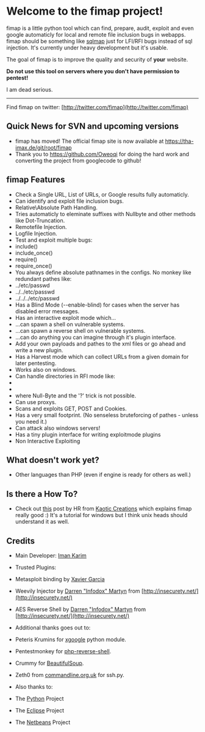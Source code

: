 Welcome to the fimap project!
=============================

fimap is a little python tool which can find, prepare, audit, exploit and even google automaticly for local and remote file inclusion bugs in webapps. fimap should be something like [sqlmap](http://sqlmap.sourceforge.net) just for LFI/RFI bugs instead of sql injection. It's currently under heavy development but it's usable.


The goal of fimap is to improve the quality and security of **your** website.

**Do not use this tool on servers where you don't have permission to pentest!**

I am dead serious.

* * *

Find fimap on twitter: [http://twitter.com/fimap](http://twitter.com/fimap)

## Quick News for SVN and upcoming versions

*   fimap has moved! The official fimap site is now available at https://tha-imax.de/git/root/fimap
*   Thank you to https://github.com/Oweoqi for doing the hard work and converting the project from googlecode to github!

## fimap Features

*   Check a Single URL, List of URLs, or Google results fully automaticly.
*   Can identify and exploit file inclusion bugs.
  *   Relative\Absolute Path Handling.
  *   Tries automaticly to eleminate suffixes with Nullbyte and other methods like Dot-Truncation.
  *   Remotefile Injection.
  *   Logfile Injection.
*   Test and exploit multiple bugs:
  *   include()
  *   include_once()
  *   require()
  *   require_once()
*   You always define absolute pathnames in the configs. No monkey like redundant pathes like:
  *   ../etc/passwd
  *   ../../etc/passwd
  *   ../../../etc/passwd
*   Has a Blind Mode (--enable-blind) for cases when the server has disabled error messages.
*   Has an interactive exploit mode which...
  *   ...can spawn a shell on vulnerable systems.
  *   ...can spawn a reverse shell on vulnerable systems.
  *   ...can do anything you can imagine through it's plugin interface.
*   Add your own payloads and pathes to the xml files or go ahead and write a new plugin.
*   Has a Harvest mode which can collect URLs from a given domain for later pentesting.
*   Works also on windows.
*   Can handle directories in RFI mode like:
  *   <tt><? include ($_GET["inc"] . "/content/index.html"); ?></tt>
  *   <tt><? include ($_GET["inc"] . "_lang/index.html"); ?></tt>
  *   where Null-Byte and the '?' trick is not possible.
*   Can use proxys.
*   Scans and exploits GET, POST and Cookies.
*   Has a very small footprint. (No senseless bruteforcing of pathes - unless you need it.)
*   Can attack also windows servers! 
*   Has a tiny plugin interface for writing exploitmode plugins 
*   Non Interactive Exploiting

## What doesn't work yet?
*   Other languages than PHP (even if engine is ready for others as well.)

## Is there a How To?

*   Check out [this](http://kaoticcreations.blogspot.com/2011/08/automated-lfirfi-scanning-exploiting.html) post by HR from [Kaotic Creations](http://kaoticcreations.blogspot.com) which explains fimap really good :) It's a tutorial for windows but I think unix heads should understand it as well.

## Credits

*   Main Developer: [Iman Karim](mailto:fimap.dev@gmail.com)

*   Trusted Plugins:

*   Metasploit binding by [Xavier Garcia](mailto:xavi.garcia(atom)gmail(dot)com)
*   Weevily Injector by [Darren "Infodox" Martyn](mailto:infodox(atom)insecurety(dot)net) from [http://insecurety.net/](http://insecurety.net/)
*   AES Reverse Shell by [Darren "Infodox" Martyn](mailto:infodox(atom)insecurety(dot)net) from [http://insecurety.net/](http://insecurety.net/)

*   Additional thanks goes out to:

*   Peteris Krumins for [xgoogle](http://www.catonmat.net/blog/python-library-for-google-search/) python module.
*   Pentestmonkey for [php-reverse-shell](http://pentestmonkey.net/tools/php-reverse-shell/).
*   Crummy for [BeautifulSoup](http://www.crummy.com/software/BeautifulSoup/).
*   Zeth0 from [commandline.org.uk](http://commandline.org.uk/) for ssh.py.

*   Also thanks to:

*   The [Python](http://python.org) Project
*   The [Eclipse](http://eclipse.org) Project
*   The [Netbeans](http://netbeans.org) Project
